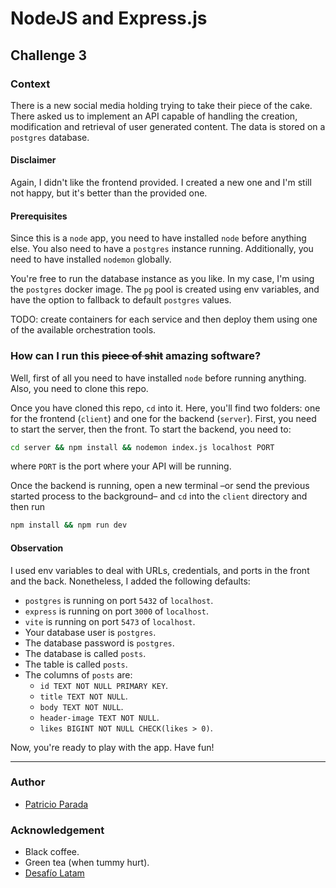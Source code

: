 # NodeJS and Express.js

## Challenge 3

### Context

There is a new social media holding trying to take their piece of the cake. There asked us to implement an API capable of handling the creation, modification and retrieval of user generated content. The data is stored on a `postgres` database.

#### Disclaimer

Again, I didn't like the frontend provided. I created a new one and I'm still not happy, but it's better than the provided one.

#### Prerequisites

Since this is a `node` app, you need to have installed `node` before anything else. You also need to have a `postgres` instance running. Additionally, you need to have installed `nodemon` globally.

You're free to run the database instance as you like. In my case, I'm using the `postgres` docker image. The `pg` pool is created using env variables, and have the option to fallback to default `postgres` values.

TODO: create containers for each service and then deploy them using one of the available orchestration tools.

### How can I run this ~~piece of shit~~ amazing software?

Well, first of all you need to have installed `node` before running anything. Also, you need to clone this repo.

Once you have cloned this repo, `cd` into it. Here, you'll find two folders: one for the frontend (`client`) and one for the backend (`server`). First, you need to start the server, then the front. To start the backend, you need to:

```bash
cd server && npm install && nodemon index.js localhost PORT
```
where `PORT` is the port where your API will be running.

Once the backend is running, open a new terminal –or send the previous started process to the background– and `cd` into the `client` directory and then run

```bash
npm install && npm run dev
```

#### Observation

I used env variables to deal with URLs, credentials, and ports in the front and the back. Nonetheless, I added the following defaults:

* `postgres` is running on port `5432` of `localhost`.
* `express` is running on port `3000` of `localhost`.
* `vite` is running on port `5473` of `localhost`.
* Your database user is `postgres`.
* The database password is `postgres`.
* The database is called `posts`.
* The table is called `posts`.
* The columns of `posts` are:
  * `id TEXT NOT NULL PRIMARY KEY`.
  * `title TEXT NOT NULL`.
  * `body TEXT NOT NULL`.
  * `header-image TEXT NOT NULL`.
  * `likes BIGINT NOT NULL CHECK(likes > 0)`.

Now, you're ready to play with the app. Have fun!

---

### Author

* [Patricio Parada](https://github.com/pelafustan)

### Acknowledgement

* Black coffee.
* Green tea (when tummy hurt).
* [Desafío Latam](https://desafiolatam.com/)

